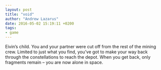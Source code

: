 ```yaml
---
layout: post
title: "void"
author: "Andrew Lazarus"
date: 2016-05-02 15:19:11 +0200
tags:
- game
---
```


Eivin’s child. You and your partner were cut off from the rest of the mining crew. Limited to just what you find, you’ve got to make your way back through the constellations to reach the depot. When you get back, only fragments remain – you are now alone in space.